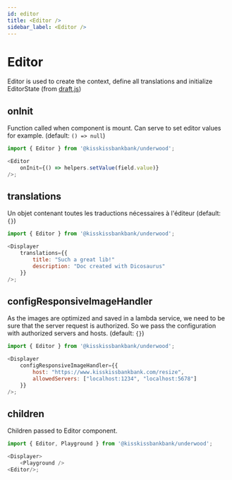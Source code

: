 ```yaml
---
id: editor
title: <Editor />
sidebar_label: <Editor />
---
```

# Editor

Editor is used to create the context, define all translations and initialize EditorState (from [draft.js](https://draftjs.org/docs/api-reference-editor-state/))

## onInit
Function called when component is mount. Can serve to set editor values for example. (default: `() => null`)

```javascript
import { Editor } from '@kisskissbankbank/underwood';

<Editor
    onInit={() => helpers.setValue(field.value)}
/>;
```


## translations
Un objet contenant toutes les traductions nécessaires à l'éditeur (default: `{}`)
```javascript
import { Editor } from '@kisskissbankbank/underwood';

<Displayer
    translations={{
        title: "Such a great lib!"
        description: "Doc created with Dicosaurus"
    }}
/>;
```

## configResponsiveImageHandler
As the images are optimized and saved in a lambda service, we need to be sure that the server request is authorized. So we pass the configuration with authorized servers and hosts. (default: `{}`)

```javascript
import { Editor } from '@kisskissbankbank/underwood';

<Displayer
    configResponsiveImageHandler={{
        host: "https://www.kisskissbankbank.com/resize",
        allowedServers: ["localhost:1234", "localhost:5678"]
    }}
/>;
```

## children
Children passed to Editor component.

```javascript
import { Editor, Playground } from '@kisskissbankbank/underwood';

<Displayer>
    <Playground />
<Editor/>;
```